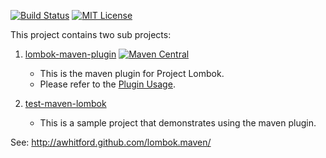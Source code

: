 [![Build Status](https://travis-ci.org/awhitford/lombok.maven.png)](https://travis-ci.org/awhitford/lombok.maven)
[![MIT License](https://img.shields.io/github/license/awhitford/lombok.maven.svg)](https://github.com/awhitford/lombok.maven/blob/master/LICENSE)

This project contains two sub projects:

1.  [lombok-maven-plugin](http://awhitford.github.com/lombok.maven/lombok-maven-plugin/) [![Maven Central](https://maven-badges.herokuapp.com/maven-central/org.projectlombok/lombok-maven-plugin/badge.svg)](https://maven-badges.herokuapp.com/maven-central/org.projectlombok/lombok-maven-plugin)
    - This is the maven plugin for Project Lombok.
    - Please refer to the [Plugin Usage](http://awhitford.github.io/lombok.maven/lombok-maven-plugin/usage.html).

2.  [test-maven-lombok](http://awhitford.github.com/lombok.maven/test-maven-lombok/)
    - This is a sample project that demonstrates using the maven plugin.

See:  http://awhitford.github.com/lombok.maven/

